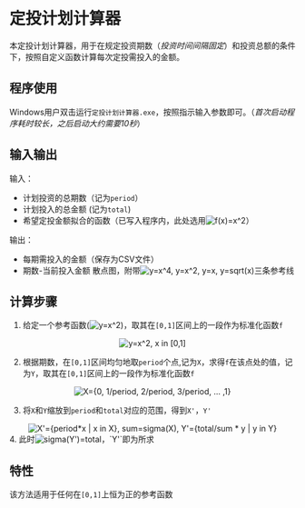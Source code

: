 # 定投计划计算器


本定投计划计算器，用于在规定投资期数（*投资时间间隔固定*）和投资总额的条件下，按照自定义函数计算每次定投需投入的金额。

## 程序使用

Windows用户双击运行`定投计划计算器.exe`，按照指示输入参数即可。（*首次启动程序耗时较长，之后启动大约需要10秒*） 

## 输入输出

输入：
- 计划投资的总期数（记为`period`）
- 计划投入的总金额 (记为`total`)
- 希望定投金额拟合的函数（已写入程序内，此处选用<img src="https://latex.codecogs.com/png.latex?f(x)=x^2" alt="f(x)=x^2">）


输出：
- 每期需投入的金额（保存为CSV文件）
- 期数-当前投入金额 散点图，附带<img src="https://latex.codecogs.com/png.latex?y=x^4, y=x^2, y=x, y=\sqrt{x}" alt="y=x^4, y=x^2, y=x, y=sqrt(x)" >三条参考线


## 计算步骤

1. 给定一个参考函数(<img src="https://latex.codecogs.com/png.latex?  y=x^{2}" alt="y=x^2">)，取其在`[0,1]`区间上的一段作为标准化函数`f`
<div align=center><img src="https://latex.codecogs.com/png.latex?f(x)=x^2,x\in\left[0,1\right]"  alt="y=x^2, x in [0,1]"></div>

2. 根据期数，在`[0,1]`区间均匀地取`period`个点,记为`X`，求得`f`在该点处的值，记为`Y`，取其在`[0,1]`区间上的一段作为标准化函数`f`
<div  align=center><img src="http://chart.googleapis.com/chart?cht=tx&chl= $$
X=\lbrace 0,\frac{1}{period},\frac{2}{period},\frac{2}{period} ,...,1\rbrace \\
Y=f(X)
$$" style="border:none;" alt="X={0, 1/period, 2/period, 3/period, ... ,1}"></div>

3. 将`X`和`Y`缩放到`period`和`total`对应的范围，得到`X'`，`Y'`

<div align=center><img src="http://chart.googleapis.com/chart?cht=tx&chl= $$
X^{\prime} = \lbrace period \cdot x \mid x \in X \rbrace \\
\\
sum = \sum _{x \in X}  x \\
Y^{\prime} = \lbrace \frac{total}{sum} \cdot y \mid y \in Y \rbrace \\
$$" style="border:none;" alt="X'={period*x | x in X}, sum=sigma(X), Y'={total/sum * y | y in Y}"></div>
4. 此时<img src="https://latex.codecogs.com/png.latex?\sum _{y \in Y^{\prime}} y = total" alt="sigma(Y')=total">，`Y'`即为所求


## 特性

该方法适用于任何在`[0,1]`上恒为正的参考函数

